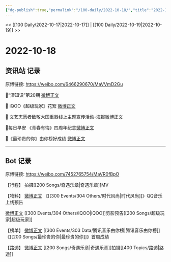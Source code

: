 ```yaml
---
{"dg-publish":true,"permalink":"/100-daily/2022-10-18/","title":"2022-10-18"}
---
```



<< [[100 Daily/2022-10-17\|2022-10-17]] | [[100 Daily/2022-10-19\|2022-10-19]] >>

# 2022-10-18

## 资讯站 记录

原博链接: https://weibo.com/6466290670/MaVVmD2Gu

🌟“深知识”第20期 [微博正文](https://m.weibo.cn/6466290670/4825898920969967)

🌟 iQOO《超级玩家》花絮 [微博正文](https://m.weibo.cn/6466290670/4825941626587203)

🌟 文艺志愿者致敬大国重器线上主题宣传活动-海报[微博正文](https://m.weibo.cn/6466290670/4825898353692133)

🌟每日早安
《青春有悔》四周年纪念[微博正文](https://m.weibo.cn/6466290670/4825840921612015)

🌟《最珍贵的你》由你榜好成绩 [微博正文](https://m.weibo.cn/6466290670/4825942025570906)

---
## Bot 记录

原博链接: https://weibo.com/7452765754/MaVR0fBpO

【行程】
拍摄[[200 Songs/奇遇乐章\|奇遇乐章]]MV

【物料】
[微博正文](https://weibo.com/detail/4825861074716709) 《[[300 Events/304 Others/时代风尚\|时代风尚]]》QQ音乐上线预告

[微博正文](https://weibo.com/detail/4825937387196196) [[300 Events/304 Others/iQOO\|iQOO]]剪影预告[[200 Songs/超级玩家\|超级玩家]]

【榜单】
[微博正文](https://weibo.com/detail/4825929090336588) [[300 Events/303 Data/腾讯音乐由你榜\|腾讯音乐由你榜]]《[[200 Songs/最珍贵的你\|最珍贵的你]]》首周成绩

【路透】
[微博正文](https://weibo.com/detail/4825957603738155) [[200 Songs/奇遇乐章\|奇遇乐章]]拍摄[[400 Topics/路透\|路透]]
